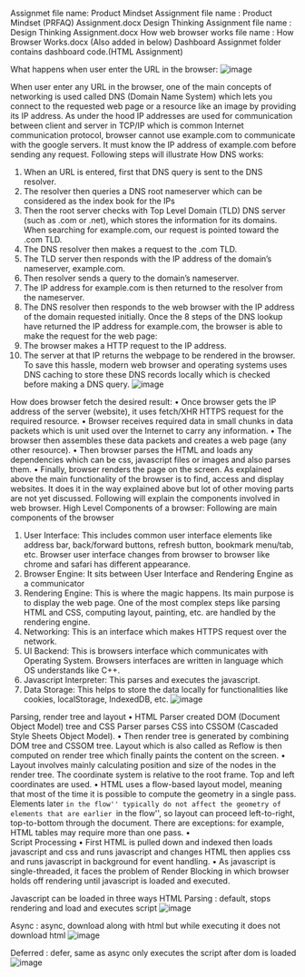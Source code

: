 Assignmet file name:
Product Mindset Assignment file name : Product Mindset (PRFAQ) Assignment.docx
Design Thinking Assignment file name : Design Thinking Assignment.docx
How web browser works file name : How Browser Works.docx (Also added in below)
Dashboard Assignmet folder contains dashboard code.(HTML Assignment)



What happens when user enter the URL in the browser:
![image](https://user-images.githubusercontent.com/46350996/162481600-f326b078-538b-42d1-bfa7-32625e413e7b.png)
 
When user enter any URL in the browser, one of the main concepts of networking is used called DNS (Domain Name System) which lets you connect to the requested web page or a resource like an image by providing its IP address. As under the hood IP addresses are used for communication between client and server in TCP/IP which is common Internet communication protocol, browser cannot use example.com to communicate with the google servers. It must know the IP address of example.com before sending any request.
Following steps will illustrate How DNS works:
1.	When an URL is entered, first that DNS query is sent to the DNS resolver.
2.	The resolver then queries a DNS root nameserver which can be considered as the index book for the IPs
3.	Then the root server checks with Top Level Domain (TLD) DNS server (such as .com or .net), which stores the information for its domains. When searching for example.com, our request is pointed toward the .com TLD.
4.	The DNS resolver then makes a request to the .com TLD.
5.	The TLD server then responds with the IP address of the domain’s nameserver, example.com.
6.	Then resolver sends a query to the domain’s nameserver.
7.	The IP address for example.com is then returned to the resolver from the nameserver.
8.	The DNS resolver then responds to the web browser with the IP address of the domain requested initially.
Once the 8 steps of the DNS lookup have returned the IP address for example.com, the browser is able to make the request for the web page:
9.	The browser makes a HTTP request to the IP address.
10.	The server at that IP returns the webpage to be rendered in the browser.
To save this hassle, modern web browser and operating systems uses DNS caching to store these DNS records locally which is checked before making a DNS query.
![image](https://user-images.githubusercontent.com/46350996/162481672-a50f3fe9-e70c-4426-86d9-8ff9bee0f349.png)


How does browser fetch the desired result:
•	Once browser gets the IP address of the server (website), it uses fetch/XHR HTTPS request for the required resource.
•	Browser receives required data in small chunks in data packets which is unit used over the Internet to carry any information.
•	The browser then assembles these data packets and creates a web page (any other resource).
•	Then browser parses the HTML and loads any dependencies which can be css, javascript files or images and also parses them.
•	Finally, browser renders the page on the screen.
As explained above the main functionality of the browser is to find, access and display websites. It does it in the way explained above but lot of other moving parts are not yet discussed. Following will explain the components involved in web browser.
High Level Components of a browser:
Following are main components of the browser
1.	User Interface: This includes common user interface elements like address bar, back/forward buttons, refresh button, bookmark menu/tab, etc. Browser user interface changes from browser to browser like chrome and safari has different appearance.
2.	Browser Engine: It sits between User Interface and Rendering Engine as a communicator
3.	Rendering Engine: This is where the magic happens. Its main purpose is to display the web page. One of the most complex steps like parsing HTML and CSS, computing layout, painting, etc. are handled by the rendering engine.
4.	Networking: This is an interface which makes HTTPS request over the network.
5.	UI Backend: This is browsers interface which communicates with Operating System. Browsers interfaces are written in language which OS understands like C++.
6.	Javascript Interpreter: This parses and executes the javascript.
7.	Data Storage: This helps to store the data locally for functionalities like cookies, localStorage, IndexedDB, etc.
![image](https://user-images.githubusercontent.com/46350996/162481711-29105251-f210-4eee-a70b-63d7c8a571ff.png)

 

Parsing, render tree and layout
•	HTML Parser created DOM (Document Object Model) tree and CSS Parser parses CSS into CSSOM (Cascaded Style Sheets Object Model). 
•	Then render tree is generated by combining DOM tree and CSSOM tree. Layout which is also called as Reflow is then computed on render tree which finally paints the content on the screen.
•	Layout involves mainly calculating position and size of the nodes in the render tree. The coordinate system is relative to the root frame. Top and left coordinates are used.
•	HTML uses a flow-based layout model, meaning that most of the time it is possible to compute the geometry in a single pass. Elements later ``in the flow'' typically do not affect the geometry of elements that are earlier ``in the flow'', so layout can proceed left-to-right, top-to-bottom through the document. There are exceptions: for example, HTML tables may require more than one pass.
•	
Script Processing
•	First HTML is pulled down and indexed then loads javascript and css and runs javascript and changes HTML then applies css and runs javascript in background for event handling.
•	As javascript is single-threaded, it faces the problem of Render Blocking in which browser holds off rendering until javascript is loaded and executed.

Javascript can be loaded in three ways
HTML Parsing : default, stops rendering and load and executes script
![image](https://user-images.githubusercontent.com/46350996/162481746-c6f2af6b-8e54-473d-993b-3985f8c9c703.png)

 
Async : async, download along with html but while  executing it does not download html
![image](https://user-images.githubusercontent.com/46350996/162481757-bfb32695-66e1-4842-ac2d-ef3429ef8b51.png)
 
Deferred : defer, same as async only executes the script after dom is loaded
![image](https://user-images.githubusercontent.com/46350996/162481767-63254886-9a26-476c-a89b-39282ad4b4c8.png)



